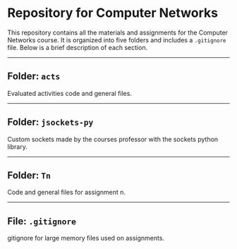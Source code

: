 # Repository for Computer Networks

This repository contains all the materials and assignments for the Computer Networks course. It is organized into five folders and includes a `.gitignore` file. Below is a brief description of each section.

---

## Folder: `acts`

Evaluated activities code and general files.

---

## Folder: `jsockets-py`

Custom sockets made by the courses professor with the sockets python library.

---

## Folder: `Tn`

Code and general files for assignment n.

---

## File: `.gitignore`

gitignore for large memory files used on assignments.